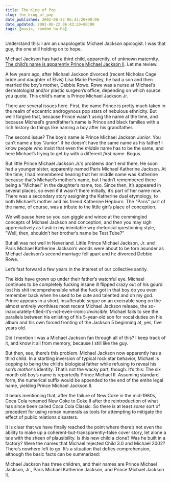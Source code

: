 ```yaml
---
title: The King of Pop
slug: the_king_of_pop
date_published: 2002-08-22 06:43:20+00:00
date_updated: 2002-08-22 06:43:20+00:00
tags: [music, random ha-ha]
---
```

Understand this: I am an unapologetic Michael Jackson apologist. I was that guy, the one still holding on to hope.

Michael Jackson has had a third child, apparently, of unknown maternity. [The child’s name is apparently Prince Michael Jackson II](http://story.news.yahoo.com/news?tmpl=story2&amp;cid=794&amp;e=9&amp;u=/eo/20020821/en_movies_eo/10425). Let me review.

A few years ago, after Michael Jackson divorced (recent Nicholas Cage bride and daughter of Elvis) Lisa Marie Presley, he had a son and then married the boy’s mother, Debbie Rowe. Rowe was a nurse at Michael’s dermatologist and/or plastic surgeon’s office, depending on which source you quote. This child’s name is Prince Michael Jackson Jr.

There are several issues here. First, the name Prince is pretty much taken in the realm of eccentric androgynous pop stars of nebulous ethnicity. But we’ll forgive that, because Prince wasn’t using the name at the time, and because Michael’s grandfather’s name is Prince and black families with a rich history do things like naming a boy after his grandfather.

The second issue? The boy’s name is Prince Michael Jackson *Junior*. You can’t name a boy "Junior" if he doesn’t have the same name as his father! I know people who insist that even the *middle* name has to be the same, and here Michael’s trying to get by with a different *first* name. Bogus.

But little Prince Michael Jackson Jr.’s problems don’t end there. He soon had a younger sister, apparently named Paris Michael Katherine Jackson. At the time, I had remembered hearing that her middle name was Katherine because that’s Michael’s mother’s name, but I hadn’t remembered there being a "Michael" in the daughter’s name, too. Since then, it’s appeared in several places, so even if it wasn’t there initially, it’s part of her name now. There was a secondary story assigning the Katherine dual etymology, to both Michael’s mother and his friend Katherine Hepburn. The "Paris" part of the name, of course, was a tribute to the little girl’s place of conception.

We will pause here so you can giggle and wince at the commingled concepts of Michael Jackson and conception, and then you may sigh appreciatively as I ask in my inimitable wry rhetorical questioning style, "Well, then, shouldn’t her brother’s name be Test Tube?"

But all was not well in Neverland. Little Prince Michael Jackson, Jr. and Paris Michael Katherine Jackson’s worlds were about to be torn asunder as Michael Jackson’s second marriage fell apart and he divorced Debbie Rowe.

Let’s fast forward a few years in the interest of our collective sanity.

The kids have grown up under their father’s watchful eye. Michael continues to be completely fucking insane ill flipped crazy out of his gourd lost his shit incomprehensible what the fuck got in that boy do you even remember back when he used to be cute and talented and oh my god. Prince appears in a short, insufferable segue on an execrable song on the almost entirely worthless most recent Michael Jackson release, the so-inaccurately-titled-it’s-not-even-ironic *Invincible*. Michael fails to see the parallels between his enlisting of his 5-year-old son for vocal duties on his album and his own forced fronting of the Jackson 5 beginning at, yes, five years old.

Did I mention I was a Michael Jackson fan through all of this? I keep track of it, and know it all from memory, because I still like the guy.

But then, see, there’s this problem. Michael Jackson now apparently has a third child. In a startling inversion of typical rock star behavior, Michael is copping to being the child’s biological father while refusing to reveal his son’s *mother*‘s identity. That’s not the wacky part, though. It’s this: The six month old boy’s name is reportedly Prince Michael II. Assuming standard form, the numerical suffix would be appended to the end of the entire legal name, yielding Prince Michael Jackson II.

It bears mentioning that, after the failure of New Coke in the mid-1980s, Coca Cola renamed New Coke to Coke II after the reintroduction of what has since been called Coca Cola Classic. So there is at least *some* sort of precedent for using roman numerals as tools for attempting to mitigate the effect of public relations disasters.

It is clear that we have finally reached the point where there’s not even the ability to make up a coherent-but-transparently-false cover story, let alone a tale with the sheen of plausibility. Is this new child a clone? Was he built in a factory? Were the names that Michael rejected Child 3.0 and Michael 2002? There’s nowhere left to go. It’s a situation that defies comprehension, although the basic facts can be summarized:

Michael Jackson has three children, and their names are Prince Michael Jackson, Jr., Paris Michael Katherine Jackson, and Prince Michael Jackson II.
